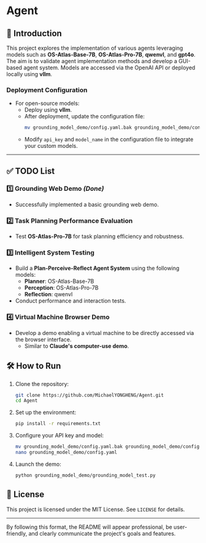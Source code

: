 # Agent

## 🌟 Introduction

This project explores the implementation of various agents leveraging models such as **OS-Atlas-Base-7B**, **OS-Atlas-Pro-7B**, **qwenvl**, and **gpt4o**. The aim is to validate agent implementation methods and develop a GUI-based agent system. Models are accessed via the OpenAI API or deployed locally using **vllm**.

### Deployment Configuration

- For open-source models:
  - Deploy using **vllm**.
  - After deployment, update the configuration file:
    ```bash
    mv grounding_model_demo/config.yaml.bak grounding_model_demo/config.yaml
    ```
  - Modify `api_key` and `model_name` in the configuration file to integrate your custom models.

---

## ✅ TODO List

### 1️⃣ Grounding Web Demo *(Done)*

- Successfully implemented a basic grounding web demo.

### 2️⃣ Task Planning Performance Evaluation

- Test **OS-Atlas-Pro-7B** for task planning efficiency and robustness.

### 3️⃣ Intelligent System Testing

- Build a **Plan-Perceive-Reflect Agent System** using the following models:
  - **Planner**: OS-Atlas-Base-7B
  - **Perception**: OS-Atlas-Pro-7B
  - **Reflection**: qwenvl
- Conduct performance and interaction tests.

### 4️⃣ Virtual Machine Browser Demo

- Develop a demo enabling a virtual machine to be directly accessed via the browser interface.
  - Similar to **Claude's computer-use demo**.


## 🛠 How to Run

1. Clone the repository:
   ```bash
   git clone https://github.com/MichaelYONGHENG/Agent.git
   cd Agent
   ```
2. Set up the environment:
   ```bash
   pip install -r requirements.txt
   ```
3. Configure your API key and model:
   ```bash
   mv grounding_model_demo/config.yaml.bak grounding_model_demo/config.yaml
   nano grounding_model_demo/config.yaml
   ```
4. Launch the demo:
   ```bash
   python grounding_model_demo/grounding_model_test.py
   ```



## 📜 License

This project is licensed under the MIT License. See `LICENSE` for details.

---

By following this format, the README will appear professional, be user-friendly, and clearly communicate the project's goals and features.